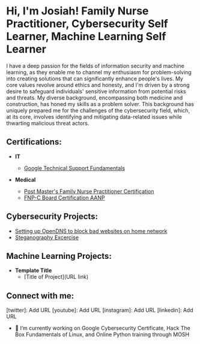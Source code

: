 <h1>Hi, I'm Josiah! Family Nurse Practitioner</a>, 
Cybersecurity Self Learner</a>, 
Machine Learning Self Learner</a></h1>

I have a deep passion for the fields of information security and machine learning, as they enable me to channel my enthusiasm for problem-solving into creating solutions that can significantly enhance people's lives. My core values revolve around ethics and honesty, and I'm driven by a strong desire to safeguard individuals' sensitive information from potential risks and threats.
My diverse background, encompassing both medicine and construction, has honed my skills as a problem solver. This background has uniquely prepared me for the challenges of the cybersecurity field, which, at its core, involves identifying and mitigating data-related issues while thwarting malicious threat actors.


<h2>Certifications:</h2>
  

- <b>IT </b>
  - [Google Technical Support Fundamentals](https://imgur.com/bdiECEg)

- <b>Medical </b>
  - [Post Master's Family Nurse Practitioner Certification](https://imgur.com/YhRt6Kf)
  - [FNP-C Board Certification AANP](https://imgur.com/zgHJTA2)

<h2>Cybersecurity Projects:</h2>

- [Setting up OpenDNS to block bad websites on home network](https://github.com/JosiahSchisel/Setting-Netgear-router-time-limits)
- [Steganography Excercise](https://github.com/JosiahSchisel/Steganography-Excercise)


<h2>Machine Learning Projects:</h2>

- <b>Template Title </b>
  - [Title of Project](URL link)


<h2>  Connect with me:</h2>



[twitter]: Add URL
[youtube]: Add URL
[instagram]: Add URL
[linkedin]: Add URL



- 🔭 I’m currently working on Google Cybersecurity Certificate, Hack The Box Fundamentals of Linux, and Online Python training through MOSH
